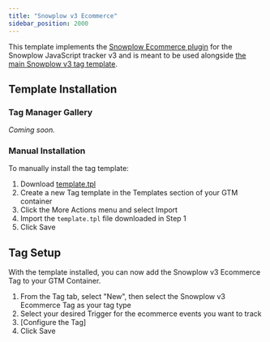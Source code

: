 ```yaml
---
title: "Snowplow v3 Ecommerce"
sidebar_position: 2000
---
```


This template implements the [Snowplow Ecommerce plugin](/docs/collecting-data/collecting-from-own-applications/javascript-trackers/web-tracker/plugins/snowplow-ecommerce/index.md) for the Snowplow JavaScript tracker v3 and is meant to be used alongside [the main Snowplow v3 tag template](/docs/collecting-data/collecting-from-own-applications/javascript-trackers/web-tracker/google-tag-manager-custom-template/v3-tags/tag-template-guide/index.md).

## Template Installation

### Tag Manager Gallery

_Coming soon._

### Manual Installation

To manually install the tag template:

1. Download [template.tpl](https://github.com/snowplow/snowplow-gtm-tag-template-ecommerce-v3)
2. Create a new Tag template in the Templates section of your GTM container
3. Click the More Actions menu and select Import
4. Import the `template.tpl` file downloaded in Step 1
5. Click Save


## Tag Setup

With the template installed, you can now add the Snowplow v3 Ecommerce Tag to your GTM Container.

1. From the Tag tab, select "New", then select the Snowplow v3 Ecommerce Tag as your tag type
2. Select your desired Trigger for the ecommerce events you want to track
3. [Configure the Tag]
4. Click Save
